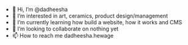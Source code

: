 - 👋 Hi, I’m @dadheesha
- 👀 I’m interested in art, ceramics, product design/management 
- 🌱 I’m currently learning how build a website, how it works and CMS 
- 💞️ I’m looking to collaborate on nothing yet
- 📫 How to reach me dadheesha.hewage 

<!---
dadheesha/dadheesha is a ✨ special ✨ repository because its `README.md` (this file) appears on your GitHub profile.
You can click the Preview link to take a look at your changes.
--->
